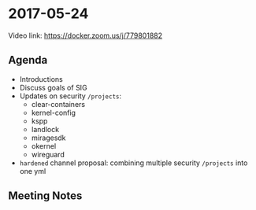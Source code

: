 # 2017-05-24
Video link: https://docker.zoom.us/j/779801882

## Agenda
- Introductions
- Discuss goals of SIG
- Updates on security `/projects`:
  - clear-containers
  - kernel-config
  - kspp
  - landlock
  - miragesdk
  - okernel
  - wireguard
- `hardened` channel proposal: combining multiple security `/projects` into one yml

## Meeting Notes